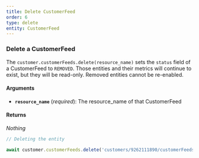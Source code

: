 ```yaml
---
title: Delete CustomerFeed
order: 6
type: delete
entity: CustomerFeed
---
```


### Delete a CustomerFeed

The `customer.customerFeeds.delete(resource_name)` sets the `status` field of a CustomerFeed to `REMOVED`. Those entities and their metrics will continue to exist, but they will be read-only. Removed entities cannot be re-enabled.

#### Arguments

- **`resource_name`** (_required_): The resource_name of that CustomerFeed

#### Returns

_Nothing_

```javascript
// Deleting the entity

await customer.customerFeeds.delete('customers/9262111890/customerFeeds/82896692')
```
